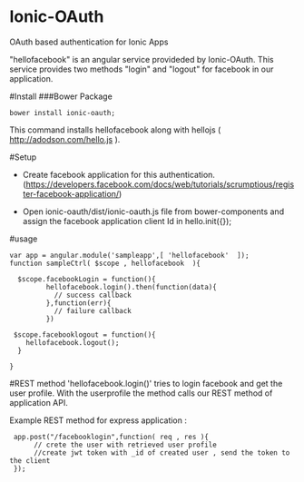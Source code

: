 Ionic-OAuth
===========

OAuth based authentication for Ionic Apps

"hellofacebook" is an angular service provideded by Ionic-OAuth. This service provides two methods "login" and "logout" for facebook in our application.


#Install
###Bower Package

```
bower install ionic-oauth;
```
This command installs hellofacebook along with hellojs ( http://adodson.com/hello.js ).

#Setup

* Create facebook application for this authentication.(https://developers.facebook.com/docs/web/tutorials/scrumptious/register-facebook-application/)

* Open ionic-oauth/dist/ionic-oauth.js file from bower-components and assign the facebook application client Id in hello.init({});  


#usage
```
var app = angular.module('sampleapp',[ 'hellofacebook'  ]);
function sampleCtrl( $scope , hellofacebook  ){

  $scope.facebookLogin = function(){
         hellofacebook.login().then(function(data){
           // success callback
         },function(err){
           // failure callback
         })

 $scope.facebooklogout = function(){
    hellofacebook.logout();
  }

}
```

#REST method
'hellofacebook.login()' tries to login facebook and get the user profile.
 With the userprofile the method calls our REST method of application API.
 
 Example REST method for express application :
 
 ```
  app.post("/facebooklogin",function( req , res ){
       // crete the user with retrieved user profile
       //create jwt token with _id of created user , send the token to the client
  });
  ```



